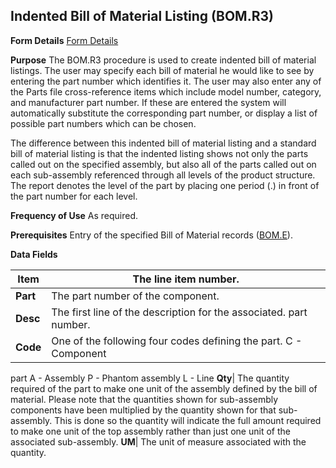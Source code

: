 ## Indented Bill of Material Listing (BOM.R3)
<PageHeader />

**Form Details**
[Form Details](../BOM-R3-1/README.md)

**Purpose**
The BOM.R3 procedure is used to create indented bill of material listings. The
user may specify each bill of material he would like to see by entering the
part number which identifies it. The user may also enter any of the Parts file
cross-reference items which include model number, category, and manufacturer
part number. If these are entered the system will automatically substitute the
corresponding part number, or display a list of possible part numbers which
can be chosen.

The difference between this indented bill of material listing and a standard
bill of material listing is that the indented listing shows not only the parts
called out on the specified assembly, but also all of the parts called out on
each sub-assembly referenced through all levels of the product structure. The
report denotes the level of the part by placing one period (.) in front of the
part number for each level.

**Frequency of Use**
As required.

**Prerequisites**
Entry of the specified Bill of Material records ([BOM.E](../BOM-E/README.md)).

**Data Fields**

| **Item** | The line item number.                                              |
| -------- | ------------------------------------------------------------------ |
| **Part** | The part number of the component.                                  |
| **Desc** | The first line of the description for the associated. part number. |
| **Code** | One of the following four codes defining the part. C - Component   |
part A - Assembly P - Phantom assembly L - Line
**Qty**|  The quantity required of the part to make one unit of the assembly
defined by the bill of material. Please note that the quantities shown for
sub-assembly components have been multiplied by the quantity shown for that
sub-assembly. This is done so the quantity will indicate the full amount
required to make one unit of the top assembly rather than just one unit of the
associated sub-assembly.
**UM**|  The unit of measure associated with the quantity.

<badge text= "Version 8.10.57 " vertical="middle" />

<PageFooter />
